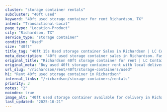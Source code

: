 ```yaml
---
cluster: "storage container rentals"
subcluster: "40ft used"
keyword: "40ft used storage container for rent Richardson, TX"
intent: "Transactional-Local"
page_type: "Location-Product"
city: "Richardson, TX"
service_type: "storage container"
condition: "Used"
size: "40ft"
title_tag: "40ft 15s Used storage container Sales in Richardson | LC Container"
meta_description: "40ft used storage container sales in Richardson. Fast delivery, competitive pricing. Serving storage containers area. Quote ID: ACT. Call (214) 524-4168 for your free quote today."
original_title: "Richardson 40ft storage container for rent | LC Container"
original_meta: "Buy used 40ft storage container rent with local delivery in Richardson, TX. LC Container — local Since 2003. Request a fast quote today."
url_slug: "/richardson/rent/40ft/storage-containers/used"
h1: "Rent 40ft used storage container in Richardson"
internal_links: "/richardson/storage-containers/rentals"
priority: 3
notes: "2"
noindex: true
image_alt: "40ft used storage container available for delivery in Richardson"
last_updated: "2025-10-21"
---
```


<!-- TODO: Add unique city/inventory copy, images, and internal links here. -->

